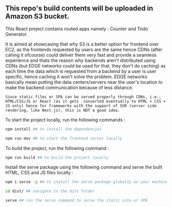 ## This repo's build contents will be uploaded in Amazon S3 bucket.

This React project contains routed apps namely : Counter and Todo Generator.

It is aimed at showcasing that why S3 is a better option for frontend over EC2, as the frontends requested by users are the same hence CDNs (after cahing it ofcourse) could deliver them very fast and provide a seamless experience and thats the reason why backends aren't distributed using CDNs (but EDGE networks could be used for that, they don't do caching) as each time the data which is requested from a backend by a user is user specific, hence caching it won't solve the problem. EDGE networks basically mean putting the data centers/servers near the user's location to make the backend communication because of less distance.

`Since static files or SPA can be served properly through CDNs, i.e., HTML/CSS/JS or React (as it gets  converted eventually to HTML + CSS + JS only) hence for frameworks with the support of SSR (server side rendering, like Next.js), this is NOT a good idea.`

To start the project locally, run the following commands :

```bash
npm install ## to install the dependencies

npm run dev ## to start the frontend server locally
```

To build the project, run the following command :

```bash
npm run build ## to build the project locally
```

Install the serve package using the following command and serve the built HTML, CSS and JS files locally :

```bash
npm i serve -g ## to install the serve package globally on your machine

cd dist/ ## navigate to the dist folder

serve ## run the serve command to serve the static site or SPA
```
